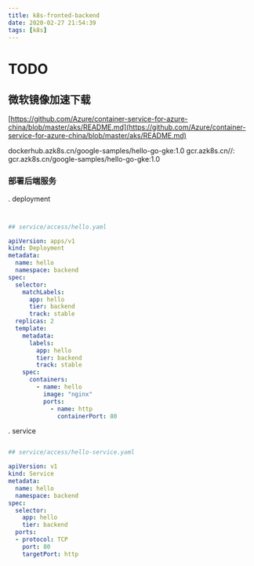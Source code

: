 ```yaml
---
title: k8s-fronted-backend
date: 2020-02-27 21:54:39
tags: [k8s]
---
```


# TODO 
## 微软镜像加速下载
[https://github.com/Azure/container-service-for-azure-china/blob/master/aks/README.md](https://github.com/Azure/container-service-for-azure-china/blob/master/aks/README.md)


dockerhub.azk8s.cn/google-samples/hello-go-gke:1.0
gcr.azk8s.cn/<repo-name>/<image-name>:<version>	
gcr.azk8s.cn/google-samples/hello-go-gke:1.0


### 部署后端服务

.   deployment
```yaml


## service/access/hello.yaml 

apiVersion: apps/v1
kind: Deployment
metadata:
  name: hello
  namespace: backend
spec:
  selector:
    matchLabels:
      app: hello
      tier: backend
      track: stable
  replicas: 2
  template:
    metadata:
      labels:
        app: hello
        tier: backend
        track: stable
    spec:
      containers:
        - name: hello
          image: "nginx"
          ports:
            - name: http
              containerPort: 80

```



. service 

```yaml

## service/access/hello-service.yaml 

apiVersion: v1
kind: Service
metadata:
  name: hello
  namespace: backend
spec:
  selector:
    app: hello
    tier: backend
  ports:
  - protocol: TCP
    port: 80
    targetPort: http

```